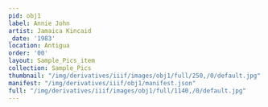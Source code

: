 ```yaml
---
pid: obj1
label: Annie John
artist: Jamaica Kincaid
_date: '1983'
location: Antigua
order: '00'
layout: Sample_Pics_item
collection: Sample_Pics
thumbnail: "/img/derivatives/iiif/images/obj1/full/250,/0/default.jpg"
manifest: "/img/derivatives/iiif/obj1/manifest.json"
full: "/img/derivatives/iiif/images/obj1/full/1140,/0/default.jpg"
---
```

